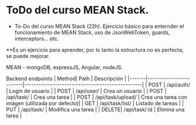 # ToDo del curso MEAN Stack. 

* To-Do del curso MEAN Stack (22h). Ejercicio básico para enternder el funcionamiento de MEAN Stack, uso de JsonWebToken, guards, interceptors... etc.

**Es un ejercicio para aprender, por lo tanto la estructura no es perfecta, se puede mejorar. 

MEAN - mongoDB, expressJS, Angular, nodeJS.

Backend endpoints 
| Method| Path                    | Descripción                                      |
|-------|-------------------------|--------------------------------------------------|
| POST  | /api/auth/              | Login de usuario                                 |
| POST  | /api/user/              | Crea un usuario                                  |
| POST  | /api/task/              | Crea una tarea                                   |
| POST  | /api/task/upload/       | Crea una tarea con imágen (utilizada por defecto)|
| GET   | /api/task/list/         | Listado de tareas                                |
| PUT   | /api/task/              | Modifica una tarea                               |
| DELETE| /api/task/:id           | Elimina una tarea                                |
